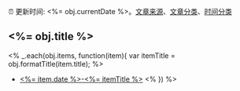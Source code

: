 :alarm_clock: 更新时间: <%= obj.currentDate %>。[文章来源](../README.md)、[文章分类](../TAGS.md)、[时间分类](../TIMELINE.md)

## <%= obj.title %>
<% _.each(obj.items, function(item){ var itemTitle = obj.formatTitle(item.title); %>
- [<%= item.date %>-<%= itemTitle %>](<%= item.link %>) <% }) %>